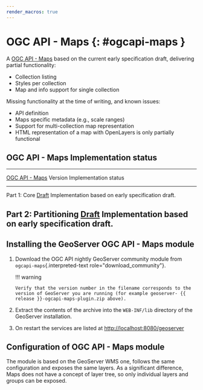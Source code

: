 ```yaml
---
render_macros: true
---
```


# OGC API - Maps {: #ogcapi-maps }

A [OGC API - Maps](https://github.com/opengeospatial/ogcapi-maps) based on the current early specification draft, delivering partial functionality:

-   Collection listing
-   Styles per collection
-   Map and info support for single collection

Missing functionality at the time of writing, and known issues:

-   API definition
-   Maps specific metadata (e.g., scale ranges)
-   Support for multi-collection map representation
-   HTML representation of a map with OpenLayers is only partially functional

## OGC API - Maps Implementation status

  ----------------------------------------------------------------------------------------------------------------------------------------------------------------------------------------------------------------------------
  [OGC API - Maps](https://github.com/opengeospatial/ogcapi-maps)   Version                                                                                               Implementation status
  ----------------------------------------------------------------- ----------------------------------------------------------------------------------------------------- ----------------------------------------------------
  Part 1: Core                                                      [Draft](https://docs.ogc.org/DRAFTS/20-057.html)                                                      Implementation based on early specification draft.

  Part 2: Partitioning                                              [Draft](https://github.com/opengeospatial/ogcapi-maps/tree/master/extensions/partitioning/standard)   Implementation based on early specification draft.
  ----------------------------------------------------------------------------------------------------------------------------------------------------------------------------------------------------------------------------

## Installing the GeoServer OGC API - Maps module

1.  Download the OGC API nightly GeoServer community module from `ogcapi-maps`{.interpreted-text role="download_community"}.

    !!! warning

        Verify that the version number in the filename corresponds to the version of GeoServer you are running (for example geoserver- {{ release }}-ogcapi-maps-plugin.zip above).

2.  Extract the contents of the archive into the `WEB-INF/lib` directory of the GeoServer installation.

3.  On restart the services are listed at <http://localhost:8080/geoserver>

## Configuration of OGC API - Maps module

The module is based on the GeoServer WMS one, follows the same configuration and exposes the same layers. As a significant difference, Maps does not have a concept of layer tree, so only individual layers and groups can be exposed.
